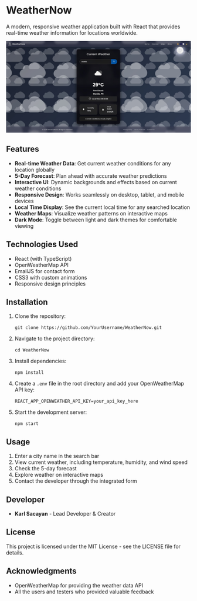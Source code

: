 # WeatherNow

A modern, responsive weather application built with React that provides real-time weather information for locations worldwide.

![image alt](https://github.com/worjiee/WeatherNow/blob/d3ea06eced90286bc935c5068598414c801de8ee/ssweb.jpg)

## Features

- **Real-time Weather Data**: Get current weather conditions for any location globally
- **5-Day Forecast**: Plan ahead with accurate weather predictions
- **Interactive UI**: Dynamic backgrounds and effects based on current weather conditions
- **Responsive Design**: Works seamlessly on desktop, tablet, and mobile devices
- **Local Time Display**: See the current local time for any searched location
- **Weather Maps**: Visualize weather patterns on interactive maps
- **Dark Mode**: Toggle between light and dark themes for comfortable viewing

## Technologies Used

- React (with TypeScript)
- OpenWeatherMap API
- EmailJS for contact form
- CSS3 with custom animations
- Responsive design principles

## Installation

1. Clone the repository:
   ```
   git clone https://github.com/YourUsername/WeatherNow.git
   ```

2. Navigate to the project directory:
   ```
   cd WeatherNow
   ```

3. Install dependencies:
   ```
   npm install
   ```

4. Create a `.env` file in the root directory and add your OpenWeatherMap API key:
   ```
   REACT_APP_OPENWEATHER_API_KEY=your_api_key_here
   ```

5. Start the development server:
   ```
   npm start
   ```

## Usage

1. Enter a city name in the search bar
2. View current weather, including temperature, humidity, and wind speed
3. Check the 5-day forecast
4. Explore weather on interactive maps
5. Contact the developer through the integrated form

## Developer

- **Karl Sacayan** - Lead Developer & Creator

## License

This project is licensed under the MIT License - see the LICENSE file for details.

## Acknowledgments

- OpenWeatherMap for providing the weather data API
- All the users and testers who provided valuable feedback
